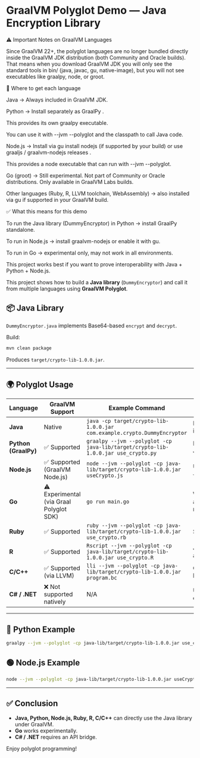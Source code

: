 # GraalVM Polyglot Demo — Java Encryption Library

⚠️ Important Notes on GraalVM Languages

Since GraalVM 22+, the polyglot languages are no longer bundled directly inside the GraalVM JDK distribution (both Community and Oracle builds).
That means when you download GraalVM JDK you will only see the standard tools in bin/ (java, javac, gu, native-image), but you will not see executables like graalpy, node, or groot.

🔎 Where to get each language

Java → Always included in GraalVM JDK.

Python → Install separately as GraalPy
.

This provides its own graalpy executable.

You can use it with --jvm --polyglot and the classpath to call Java code.

Node.js → Install via gu install nodejs (if supported by your build) or use graaljs
/ graalvm-nodejs releases
.

This provides a node executable that can run with --jvm --polyglot.

Go (groot) → Still experimental. Not part of Community or Oracle distributions. Only available in GraalVM Labs builds.

Other languages (Ruby, R, LLVM toolchain, WebAssembly) → also installed via gu if supported in your GraalVM build.

✅ What this means for this demo

To run the Java library (DummyEncryptor) in Python → install GraalPy standalone.

To run in Node.js → install graalvm-nodejs or enable it with gu.

To run in Go → experimental only, may not work in all environments.

This project works best if you want to prove interoperability with Java + Python + Node.js.

This project shows how to build a **Java library** (`DummyEncryptor`) and call it from multiple languages using **GraalVM Polyglot**.

## 📦 Java Library

`DummyEncryptor.java` implements Base64-based `encrypt` and `decrypt`.

Build:
```bash
mvn clean package
```
Produces `target/crypto-lib-1.0.0.jar`.

---

## 🌍 Polyglot Usage

| Language   | GraalVM Support | Example Command | Notes |
|------------|-----------------|-----------------|-------|
| **Java**  | Native           | `java -cp target/crypto-lib-1.0.0.jar com.example.crypto.DummyEncryptor` | Baseline implementation |
| **Python (GraalPy)** | ✅ Supported | `graalpy --jvm --polyglot -cp java-lib/target/crypto-lib-1.0.0.jar use_crypto.py` | Full interop with Java classes |
| **Node.js** | ✅ Supported (GraalVM Node.js) | `node --jvm --polyglot -cp java-lib/target/crypto-lib-1.0.0.jar useCrypto.js` | Use `Java.type("...")` |
| **Go** | ⚠️ Experimental (via Graal Polyglot SDK) | `go run main.go` | Works but APIs are not as mature |
| **Ruby** | ✅ Supported | `ruby --jvm --polyglot -cp java-lib/target/crypto-lib-1.0.0.jar use_crypto.rb` | Similar interop |
| **R** | ✅ Supported | `Rscript --jvm --polyglot -cp java-lib/target/crypto-lib-1.0.0.jar use_crypto.R` | Java classes available |
| **C/C++** | ✅ Supported (via LLVM) | `lli --jvm --polyglot -cp java-lib/target/crypto-lib-1.0.0.jar program.bc` | Compile to LLVM bitcode first |
| **C# / .NET** | ❌ Not supported natively | N/A | Use REST/gRPC or JNI bridge |

---

## 🐍 Python Example

```bash
graalpy --jvm --polyglot -cp java-lib/target/crypto-lib-1.0.0.jar use_crypto.py
```

## 🟢 Node.js Example

```bash
node --jvm --polyglot -cp java-lib/target/crypto-lib-1.0.0.jar useCrypto.js
```

---

## ✅ Conclusion

- **Java, Python, Node.js, Ruby, R, C/C++** can directly use the Java library under GraalVM.
- **Go** works experimentally.
- **C# / .NET** requires an API bridge.

Enjoy polyglot programming!
